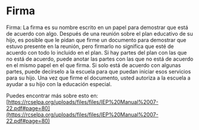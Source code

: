 # Firma
Firma: La firma es su nombre escrito en un papel para demostrar que está de acuerdo con algo. Después de una reunión sobre el plan educativo de su hijo, es posible que le pidan que firme un documento para demostrar que estuvo presente en la reunión, pero firmarlo no significa que esté de acuerdo con todo lo incluido en el plan. Si hay partes del plan con las que no está de acuerdo, puede anotar las partes con las que no está de acuerdo en el mismo papel en el que firma. Si solo está de acuerdo con algunas partes, puede decírselo a la escuela para que puedan iniciar esos servicios para su hijo. Una vez que firme el documento, usted autoriza a la escuela a ayudar a su hijo con la educación especial.

Puedes encontrar más sobre esto en: [https://rcselpa.org/uploads/files/files/IEP%20Manual%2007-22.pdf#page=80](https://rcselpa.org/uploads/files/files/IEP%20Manual%2007-22.pdf#page=80)
